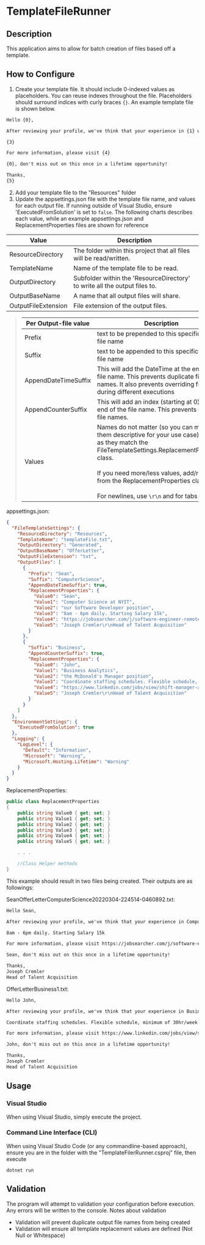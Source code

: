 # TemplateFileRunner

## Description
This application aims to allow for batch creation of files based off a template.

## How to Configure
1. Create your template file. It should include 0-indexed values as placeholders. You can reuse indexes throughout the file. Placeholders should surround indices with curly braces ```{}```. An example template file is shown below.
```txt
Hello {0},

After reviewing your profile, we've think that your experience in {1} would make you a great candidate for {2}! Our offer is as follows:

{3}

For more information, please visit {4}

{0}, don't miss out on this once in a lifetime opportunity!

Thanks,
{5}
```
2. Add your template file to the "Resources" folder
3. Update the appsettings.json file with the template file name, and values for each output file. If running outside of Visual Studio, ensure 'ExecutedFromSolution' is set to ```false```.  The following charts describes each value, while an example appsettings.json and ReplacementProperties files are shown for reference

| Value | Description |
| --    | -- |
| ResourceDirectory | The folder within this project that all files will be read/written. |
|  TemplateName | Name of the template file to be read. |
|  OutputDirectory | Subfolder within the 'ResourceDirectory' to write all the output files to. |
|  OutputBaseName | A name that all output files will share.  |
|  OutputFileExtension | File extension of the output files.  |

> | Per Output-file value | Description |
> | --    | -- |
> | Prefix | text to be prepended to this specific output file name  |
> |  Suffix | text to be appended to this specific output file name |
> |  AppendDateTimeSuffix | This will add the DateTime at the end of the file name. This prevents duplicate file names. It also prevents overriding files during different executions |
> |  AppendCounterSuffix | This will add an index (starting at 0) at the end of the file name. This prevents duplicate file names.  |
> |  Values | Names do not matter (so you can make them descriptive for your use case), as long as they match the FileTemplateSettings.ReplacementProperties class. <br><br>If you need more/less values, add/remove from the ReplacementProperties class. <br><br>For newlines, use ```\r\n``` and for tabs use ```\t``` |

appsettings.json:
```json
{
  "FileTemplateSettings": {
    "ResourceDirectory": "Resources",
    "TemplateName": "templateFile.txt",
    "OutputDirectory": "Generated",
    "OutputBaseName": "OfferLetter",
    "OutputFileExtension": "txt",
    "OutputFiles": [
      {
        "Prefix": "Sean",
        "Suffix": "ComputerScience",
        "AppendDateTimeSuffix": true,
        "ReplacementProperties": {
          "Value0": "Sean",
          "Value1": "Computer Science at NYIT",
          "Value2": "our Software Developer position",
          "Value3": "8am - 6pm daily. Starting Salary 15k",
          "Value4": "https://jobsearcher.com/j/software-engineer-remote-welcome-up-to-15k-starting-bonus-military-veterans-at-highmark-health-in-juneau-ak-Opq6lGO",
          "Value5": "Joseph Cremler\r\nHead of Talent Acquisition"
        }
      },
      {
        "Suffix": "Business",
        "AppendCounterSuffix": true,
        "ReplacementProperties": {
          "Value0": "John",
          "Value1": "Business Analytics",
          "Value2": "the McDonald's Manager position",
          "Value3": "Coordinate staffing schedules. Flexible schedule, minimum of 30hr/week. Starting Salary 45k",
          "Value4": "https://www.linkedin.com/jobs/view/shift-manager-at-mcdonald-s-2622734143/?utm_campaign=google_jobs_apply&utm_source=google_jobs_apply&utm_medium=organic",
          "Value5": "Joseph Cremler\r\nHead of Talent Acquisition"
        }
      }
    ]
  },
  "EnvironmentSettings": {
    "ExecutedFromSolution": true
  },
  "Logging": {
    "LogLevel": {
      "Default": "Information",
      "Microsoft": "Warning",
      "Microsoft.Hosting.Lifetime": "Warning"
    }
  }
}
```

ReplacementProperties:
```c#
public class ReplacementProperties
{
    public string Value0 { get; set; }
    public string Value1 { get; set; }
    public string Value2 { get; set; }
    public string Value3 { get; set; }
    public string Value4 { get; set; }
    public string Value5 { get; set; }

    . . .

    //Class Helper methods
}
```


This example should result in two files being created. Their outputs are as followings:


SeanOfferLetterComputerScience20220304-224514-0460892.txt:
```txt
Hello Sean,

After reviewing your profile, we've think that your experience in Computer Science at NYIT would make you a great candidate for our Software Developer position! Our offer is as follows:

8am - 6pm daily. Starting Salary 15k

For more information, please visit https://jobsearcher.com/j/software-engineer-remote-welcome-up-to-15k-starting-bonus-military-veterans-at-highmark-health-in-juneau-ak-Opq6lGO

Sean, don't miss out on this once in a lifetime opportunity!

Thanks,
Joseph Cremler
Head of Talent Acquisition
```

OfferLetterBusiness1.txt:
```txt
Hello John,

After reviewing your profile, we've think that your experience in Business Analytics would make you a great candidate for the McDonald's Manager position! Our offer is as follows:

Coordinate staffing schedules. Flexible schedule, minimum of 30hr/week. Starting Salary 45k

For more information, please visit https://www.linkedin.com/jobs/view/shift-manager-at-mcdonald-s-2622734143/?utm_campaign=google_jobs_apply&utm_source=google_jobs_apply&utm_medium=organic

John, don't miss out on this once in a lifetime opportunity!

Thanks,
Joseph Cremler
Head of Talent Acquisition
```

## Usage

### Visual Studio
When using Visual Studio, simply execute the project.

### Command Line Interface (CLI)
When using Visual Studio Code (or any commandline-based approach), ensure you are in the folder with the "TemplateFilerRunner.csproj" file, then execute
```
dotnet run
```

## Validation
The program will attempt to validation your configuration before execution. Any errors will be written to the console. Notes about validation
- Validation will prevent duplicate output file names from being created
- Validation will ensure all template replacement values are defined (Not Null or Whitespace)